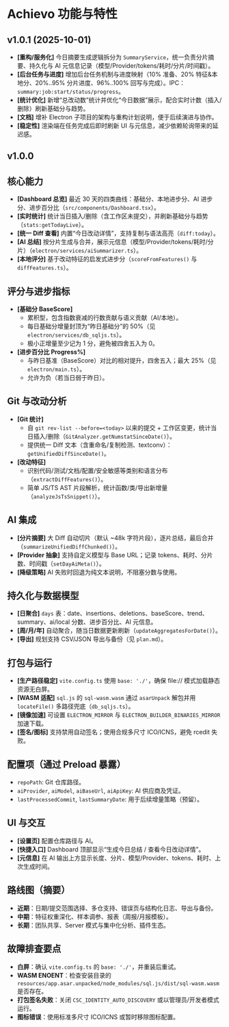 # Achievo 功能与特性

## v1.0.1 (2025-10-01)

- **[重构/服务化]** 今日摘要生成逻辑拆分为 `SummaryService`，统一负责分片摘要、持久化与 AI 元信息记录（模型/Provider/tokens/耗时/分片/时间戳）。
- **[后台任务与进度]** 增加后台任务机制与进度映射（10% 准备、20% 特征&本地分、20%..95% 分片进度、96%..100% 回写与完成）。IPC：`summary:job:start/status/progress`。
- **[统计优化]** 新增“总改动数”统计并优化“今日数据”展示，配合实时计数（插入/删除）刷新基础分与趋势。
- **[文档]** 增补 Electron 子项目的架构与重构计划说明，便于后续演进与协作。
- **[稳定性]** 渲染端在任务完成后即时刷新 UI 与元信息，减少依赖轮询带来的延迟感。

## v1.0.0

## 核心能力
- **[Dashboard 总览]** 最近 30 天的四类曲线：基础分、本地进步分、AI 进步分、进步百分比（`src/components/Dashboard.tsx`）。
- **[实时统计]** 统计当日插入/删除（含工作区未提交），并刷新基础分与趋势（`stats:getTodayLive`）。
- **[统一 Diff 查看]** 内置“今日改动详情”，支持复制与语法高亮（`diff:today`）。
- **[AI 总结]** 按分片生成与合并，展示元信息（模型/Provider/tokens/耗时/分片）（`electron/services/aiSummarizer.ts`）。
- **[本地评分]** 基于改动特征的启发式进步分（`scoreFromFeatures()` 与 `diffFeatures.ts`）。

## 评分与进步指标
- **[基础分 BaseScore]**
  - 累积型，包含指数衰减的行数贡献与语义贡献（AI/本地）。
  - 每日基础分增量封顶为“昨日基础分”的 50%（见 `electron/services/db_sqljs.ts`）。
  - 极小正增量至少记为 1 分，避免被四舍五入为 0。
- **[进步百分比 Progress%]**
  - 与昨日基准（BaseScore）对比的相对提升，四舍五入；最大 25%（见 `electron/main.ts`）。
  - 允许为负（若当日弱于昨日）。

## Git 与改动分析
- **[Git 统计]**
  - 自 `git rev-list --before=<today>` 以来的提交 + 工作区变更，统计当日插入/删除（`GitAnalyzer.getNumstatSinceDate()`）。
  - 提供统一 Diff 文本（含重命名/复制检测、textconv）：`getUnifiedDiffSinceDate()`。
- **[改动特征]**
  - 识别代码/测试/文档/配置/安全敏感等类别和语言分布（`extractDiffFeatures()`）。
  - 简单 JS/TS AST 片段解析，统计函数/类/导出新增量（`analyzeJsTsSnippet()`）。

## AI 集成
- **[分片摘要]** 大 Diff 自动切片（默认 ~48k 字符片段），逐片总结，最后合并（`summarizeUnifiedDiffChunked()`）。
- **[Provider 抽象]** 支持自定义模型与 Base URL；记录 tokens、耗时、分片数、时间戳（`setDayAiMeta()`）。
- **[降级策略]** AI 失败时回退为纯文本说明，不阻塞分数与使用。

## 持久化与数据模型
- **[日聚合]** `days` 表：date、insertions、deletions、baseScore、trend、summary、ai/local 分数、进步百分比、AI 元信息。
- **[周/月/年]** 自动聚合，随当日数据更新刷新（`updateAggregatesForDate()`）。
- **[导出]** 规划支持 CSV/JSON 导出与备份（见 `plan.md`）。

## 打包与运行
- **[生产路径稳定]** `vite.config.ts` 使用 `base: './'`，确保 file:// 模式加载静态资源无白屏。
- **[WASM 适配]** `sql.js` 的 `sql-wasm.wasm` 通过 `asarUnpack` 解包并用 `locateFile()` 多路径兜底（`db_sqljs.ts`）。
- **[镜像加速]** 可设置 `ELECTRON_MIRROR` 与 `ELECTRON_BUILDER_BINARIES_MIRROR` 加速下载。
- **[签名/图标]** 支持禁用自动签名；使用合规多尺寸 ICO/ICNS，避免 rcedit 失败。

## 配置项（通过 Preload 暴露）
- `repoPath`: Git 仓库路径。
- `aiProvider`, `aiModel`, `aiBaseUrl`, `aiApiKey`: AI 供应商及凭证。
- `lastProcessedCommit`, `lastSummaryDate`: 用于后续增量策略（预留）。

## UI 与交互
- **[设置页]** 配置仓库路径与 AI。
- **[快捷入口]** Dashboard 顶部显示“生成今日总结 / 查看今日改动详情”。
- **[元信息]** 在 AI 输出上方显示长度、分片、模型/Provider、tokens、耗时、上次生成时间。

## 路线图（摘要）
- **近期**：日期/提交范围选择、多仓支持、错误页与结构化日志、导出与备份。
- **中期**：特征权重深化、样本调参、报表（周报/月报模板）。
- **长期**：团队共享、Server 模式与集中化分析、插件生态。

## 故障排查要点
- **白屏**：确认 `vite.config.ts` 的 `base: './'`，并重装后重试。
- **WASM ENOENT**：检查安装目录的 `resources/app.asar.unpacked/node_modules/sql.js/dist/sql-wasm.wasm` 是否存在。
- **打包签名失败**：关闭 `CSC_IDENTITY_AUTO_DISCOVERY` 或以管理员/开发者模式运行。
- **图标错误**：使用标准多尺寸 ICO/ICNS 或暂时移除图标配置。
